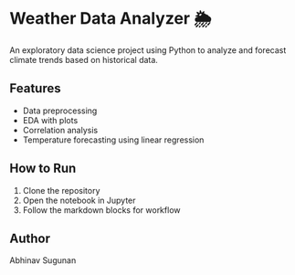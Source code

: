 # Weather Data Analyzer 🌦️
An exploratory data science project using Python to analyze and forecast climate trends based on historical data.

## Features
- Data preprocessing
- EDA with plots
- Correlation analysis
- Temperature forecasting using linear regression

## How to Run
1. Clone the repository
2. Open the notebook in Jupyter
3. Follow the markdown blocks for workflow

## Author
Abhinav Sugunan
